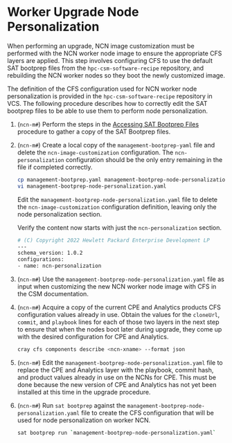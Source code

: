 # Worker Upgrade Node Personalization

When performing an upgrade, NCN image customization must be performed with the NCN worker node image to ensure the appropriate CFS layers are applied.
This step involves configuring CFS to use the default SAT bootprep files from the `hpc-csm-software-recipe` repository, and rebuilding the NCN worker nodes so they boot the newly customized image.

The definition of the CFS configuration used for NCN worker node personalization is provided in the `hpc-csm-software-recipe` repository in VCS. The following procedure describes how to correctly edit the SAT bootprep files to be able to use them to perform node personalization.

1. (`ncn-m#`) Perform the steps in the [Accessing SAT Bootprep Files](Accessing_Sat_Bootprep_Files.md) procedure to gather a copy of the SAT Bootprep files.

1. (`ncn-m#`) Create a local copy of the `management-bootprep-yaml` file and delete the `ncn-image-customization` configuration. The `ncn-personalization` configuration should  be the only entry remaining in the file if completed correctly.

    ```bash
    cp management-bootprep.yaml management-bootprep-node-personalization.yaml
    vi management-bootprep-node-personalization.yaml
    ```

    Edit the `management-bootprep-node-personalization.yaml` file to delete the `ncn-image-customization` configuration definition, leaving only the node personalization section.

    Verify the content now starts with just the `ncn-personalization` section.

    ```bash
    # (C) Copyright 2022 Hewlett Packard Enterprise Development LP
    ---
    schema_version: 1.0.2
    configurations:
    - name: ncn-personalization
    ```

1. (`ncn-m#`) Use the `management-bootprep-node-personalization.yaml` file as input when customizing the new NCN worker node image with CFS in the CSM documentation.

1. (`ncn-m#`) Acquire a copy of the current CPE and Analytics products CFS configuration values already in use. Obtain the values for the `cloneUrl`, `commit`, and `playbook` lines for each of those two layers in the next step to ensure that when the nodes boot later during upgrade, they come up with the desired configuration for CPE and Analytics.

    ```bash
    cray cfs components describe <ncn-xname> --format json
    ```

1. (`ncn-m#`) Edit the `management-bootprep-node-personalization.yaml` file to replace the CPE and Analytics layer with the playbook, commit hash, and product values already in use on the NCNs for CPE. This must be done because the new version of CPE and Analytics has not yet been installed at this time in the upgrade procedure.

1. (`ncn-m#`) Run `sat bootprep` against the `management-bootprep-node-personalization.yaml` file to create the CFS configuration that will be used for node personalization on worker NCN.

    ```bash
    sat bootprep run `management-bootprep-node-personalization.yaml`
    ```
